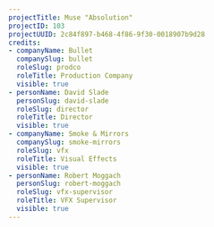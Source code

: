 ```yaml
---
projectTitle: Muse "Absolution"
projectID: 103
projectUUID: 2c84f897-b468-4f86-9f30-0018907b9d28
credits:
- companyName: Bullet
  companySlug: bullet
  roleSlug: prodco
  roleTitle: Production Company
  visible: true
- personName: David Slade
  personSlug: david-slade
  roleSlug: director
  roleTitle: Director
  visible: true
- companyName: Smoke & Mirrors
  companySlug: smoke-mirrors
  roleSlug: vfx
  roleTitle: Visual Effects
  visible: true
- personName: Robert Moggach
  personSlug: robert-moggach
  roleSlug: vfx-supervisor
  roleTitle: VFX Supervisor
  visible: true
---
```

